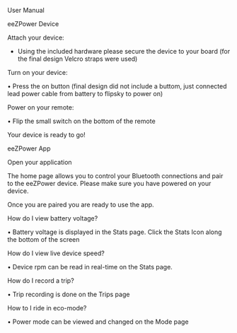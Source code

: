 User Manual

eeZPower Device

Attach your device:

-	Using the included hardware please secure the device to your board (for the final design Velcro straps were used)

Turn on your device:

•	Press the on button (final design did not include a buttom, just connected lead power cable from battery to flipsky to power on)

Power on your remote:

•	Flip the small switch on the bottom of the remote

Your device is ready to go!

eeZPower App

Open your application

The home page allows you to control your Bluetooth connections and pair to the eeZPower device. Please make sure you have powered on your device.

Once you are paired you are ready to use the app.

How do I view battery voltage?

•	Battery voltage is displayed in the Stats page. Click the Stats Icon along the bottom of the screen

How do I view live device speed?

•	Device rpm can be read in real-time on the Stats page.

How do I record a trip?

•	Trip recording is done on the Trips page

How to I ride in eco-mode?

•	Power mode can be viewed and changed on the Mode page
